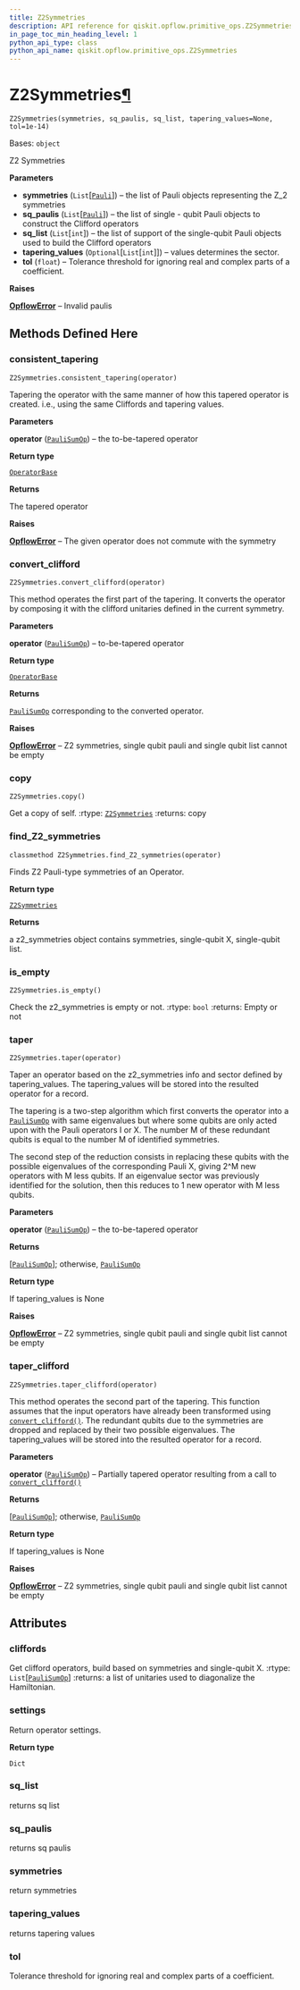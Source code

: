 ```yaml
---
title: Z2Symmetries
description: API reference for qiskit.opflow.primitive_ops.Z2Symmetries
in_page_toc_min_heading_level: 1
python_api_type: class
python_api_name: qiskit.opflow.primitive_ops.Z2Symmetries
---
```


# Z2Symmetries[¶](#z2symmetries "Permalink to this headline")

<span id="qiskit.opflow.primitive_ops.Z2Symmetries" />

`Z2Symmetries(symmetries, sq_paulis, sq_list, tapering_values=None, tol=1e-14)`

Bases: `object`

Z2 Symmetries

**Parameters**

*   **symmetries** (`List`\[[`Pauli`](qiskit.quantum_info.Pauli "qiskit.quantum_info.operators.symplectic.pauli.Pauli")]) – the list of Pauli objects representing the Z\_2 symmetries
*   **sq\_paulis** (`List`\[[`Pauli`](qiskit.quantum_info.Pauli "qiskit.quantum_info.operators.symplectic.pauli.Pauli")]) – the list of single - qubit Pauli objects to construct the Clifford operators
*   **sq\_list** (`List`\[`int`]) – the list of support of the single-qubit Pauli objects used to build the Clifford operators
*   **tapering\_values** (`Optional`\[`List`\[`int`]]) – values determines the sector.
*   **tol** (`float`) – Tolerance threshold for ignoring real and complex parts of a coefficient.

**Raises**

[**OpflowError**](qiskit.opflow.OpflowError "qiskit.opflow.OpflowError") – Invalid paulis

## Methods Defined Here

### consistent\_tapering

<span id="qiskit.opflow.primitive_ops.Z2Symmetries.consistent_tapering" />

`Z2Symmetries.consistent_tapering(operator)`

Tapering the operator with the same manner of how this tapered operator is created. i.e., using the same Cliffords and tapering values.

**Parameters**

**operator** ([`PauliSumOp`](qiskit.opflow.primitive_ops.PauliSumOp "qiskit.opflow.primitive_ops.pauli_sum_op.PauliSumOp")) – the to-be-tapered operator

**Return type**

[`OperatorBase`](qiskit.opflow.OperatorBase "qiskit.opflow.operator_base.OperatorBase")

**Returns**

The tapered operator

**Raises**

[**OpflowError**](qiskit.opflow.OpflowError "qiskit.opflow.OpflowError") – The given operator does not commute with the symmetry

### convert\_clifford

<span id="qiskit.opflow.primitive_ops.Z2Symmetries.convert_clifford" />

`Z2Symmetries.convert_clifford(operator)`

This method operates the first part of the tapering. It converts the operator by composing it with the clifford unitaries defined in the current symmetry.

**Parameters**

**operator** ([`PauliSumOp`](qiskit.opflow.primitive_ops.PauliSumOp "qiskit.opflow.primitive_ops.pauli_sum_op.PauliSumOp")) – to-be-tapered operator

**Return type**

[`OperatorBase`](qiskit.opflow.OperatorBase "qiskit.opflow.operator_base.OperatorBase")

**Returns**

[`PauliSumOp`](qiskit.opflow.primitive_ops.PauliSumOp "qiskit.opflow.primitive_ops.PauliSumOp") corresponding to the converted operator.

**Raises**

[**OpflowError**](qiskit.opflow.OpflowError "qiskit.opflow.OpflowError") – Z2 symmetries, single qubit pauli and single qubit list cannot be empty

### copy

<span id="qiskit.opflow.primitive_ops.Z2Symmetries.copy" />

`Z2Symmetries.copy()`

Get a copy of self. :rtype: [`Z2Symmetries`](qiskit.opflow.primitive_ops.Z2Symmetries "qiskit.opflow.primitive_ops.tapered_pauli_sum_op.Z2Symmetries") :returns: copy

### find\_Z2\_symmetries

<span id="qiskit.opflow.primitive_ops.Z2Symmetries.find_Z2_symmetries" />

`classmethod Z2Symmetries.find_Z2_symmetries(operator)`

Finds Z2 Pauli-type symmetries of an Operator.

**Return type**

[`Z2Symmetries`](qiskit.opflow.primitive_ops.Z2Symmetries "qiskit.opflow.primitive_ops.tapered_pauli_sum_op.Z2Symmetries")

**Returns**

a z2\_symmetries object contains symmetries, single-qubit X, single-qubit list.

### is\_empty

<span id="qiskit.opflow.primitive_ops.Z2Symmetries.is_empty" />

`Z2Symmetries.is_empty()`

Check the z2\_symmetries is empty or not. :rtype: `bool` :returns: Empty or not

### taper

<span id="qiskit.opflow.primitive_ops.Z2Symmetries.taper" />

`Z2Symmetries.taper(operator)`

Taper an operator based on the z2\_symmetries info and sector defined by tapering\_values. The tapering\_values will be stored into the resulted operator for a record.

The tapering is a two-step algorithm which first converts the operator into a [`PauliSumOp`](qiskit.opflow.primitive_ops.PauliSumOp "qiskit.opflow.primitive_ops.PauliSumOp") with same eigenvalues but where some qubits are only acted upon with the Pauli operators I or X. The number M of these redundant qubits is equal to the number M of identified symmetries.

The second step of the reduction consists in replacing these qubits with the possible eigenvalues of the corresponding Pauli X, giving 2^M new operators with M less qubits. If an eigenvalue sector was previously identified for the solution, then this reduces to 1 new operator with M less qubits.

**Parameters**

**operator** ([`PauliSumOp`](qiskit.opflow.primitive_ops.PauliSumOp "qiskit.opflow.primitive_ops.pauli_sum_op.PauliSumOp")) – the to-be-tapered operator

**Returns**

\[[`PauliSumOp`](qiskit.opflow.primitive_ops.PauliSumOp "qiskit.opflow.primitive_ops.PauliSumOp")]; otherwise, [`PauliSumOp`](qiskit.opflow.primitive_ops.PauliSumOp "qiskit.opflow.primitive_ops.PauliSumOp")

**Return type**

If tapering\_values is None

**Raises**

[**OpflowError**](qiskit.opflow.OpflowError "qiskit.opflow.OpflowError") – Z2 symmetries, single qubit pauli and single qubit list cannot be empty

### taper\_clifford

<span id="qiskit.opflow.primitive_ops.Z2Symmetries.taper_clifford" />

`Z2Symmetries.taper_clifford(operator)`

This method operates the second part of the tapering. This function assumes that the input operators have already been transformed using [`convert_clifford()`](qiskit.opflow.primitive_ops.Z2Symmetries#convert_clifford "qiskit.opflow.primitive_ops.Z2Symmetries.convert_clifford"). The redundant qubits due to the symmetries are dropped and replaced by their two possible eigenvalues. The tapering\_values will be stored into the resulted operator for a record.

**Parameters**

**operator** ([`PauliSumOp`](qiskit.opflow.primitive_ops.PauliSumOp "qiskit.opflow.primitive_ops.pauli_sum_op.PauliSumOp")) – Partially tapered operator resulting from a call to [`convert_clifford()`](qiskit.opflow.primitive_ops.Z2Symmetries#convert_clifford "qiskit.opflow.primitive_ops.Z2Symmetries.convert_clifford")

**Returns**

\[[`PauliSumOp`](qiskit.opflow.primitive_ops.PauliSumOp "qiskit.opflow.primitive_ops.PauliSumOp")]; otherwise, [`PauliSumOp`](qiskit.opflow.primitive_ops.PauliSumOp "qiskit.opflow.primitive_ops.PauliSumOp")

**Return type**

If tapering\_values is None

**Raises**

[**OpflowError**](qiskit.opflow.OpflowError "qiskit.opflow.OpflowError") – Z2 symmetries, single qubit pauli and single qubit list cannot be empty

## Attributes

<span id="qiskit.opflow.primitive_ops.Z2Symmetries.cliffords" />

### cliffords

Get clifford operators, build based on symmetries and single-qubit X. :rtype: `List`\[[`PauliSumOp`](qiskit.opflow.primitive_ops.PauliSumOp "qiskit.opflow.primitive_ops.pauli_sum_op.PauliSumOp")] :returns: a list of unitaries used to diagonalize the Hamiltonian.

<span id="qiskit.opflow.primitive_ops.Z2Symmetries.settings" />

### settings

Return operator settings.

**Return type**

`Dict`

<span id="qiskit.opflow.primitive_ops.Z2Symmetries.sq_list" />

### sq\_list

returns sq list

<span id="qiskit.opflow.primitive_ops.Z2Symmetries.sq_paulis" />

### sq\_paulis

returns sq paulis

<span id="qiskit.opflow.primitive_ops.Z2Symmetries.symmetries" />

### symmetries

return symmetries

<span id="qiskit.opflow.primitive_ops.Z2Symmetries.tapering_values" />

### tapering\_values

returns tapering values

<span id="qiskit.opflow.primitive_ops.Z2Symmetries.tol" />

### tol

Tolerance threshold for ignoring real and complex parts of a coefficient.

